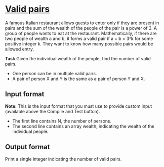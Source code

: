 # [Valid pairs][link]

A famous Italian restaurant allows guests to enter only if they are present in pairs and the sum of the wealth of the people of the pair is a power of 3. A group of people wants to eat at the restaurant. Mathematically, if there are two people of wealth a and b, it forms a valid pair if a + b = 3^k for some positive integer k. They want to know how many possible pairs would be allowed entry.

**Task** Given the individual wealth of the people, find the number of valid pairs.

- One person can be in multiple valid pairs.
- A pair of person X and Y is the same as a pair of person Y and X.

## Input format

**Note:** This is the input format that you must use to provide custom input (available above the Compile and Test button).

- The first line contains N, the number of persons.
- The second line contains an array wealth, indicating the wealth of the individual people.

## Output format

Print a single integer indicating the number of valid pairs.

[link]: https://www.hackerearth.com/practice/data-structures/hash-tables/basics-of-hash-tables/practice-problems/algorithm/valid-pairs-4f78e507/
